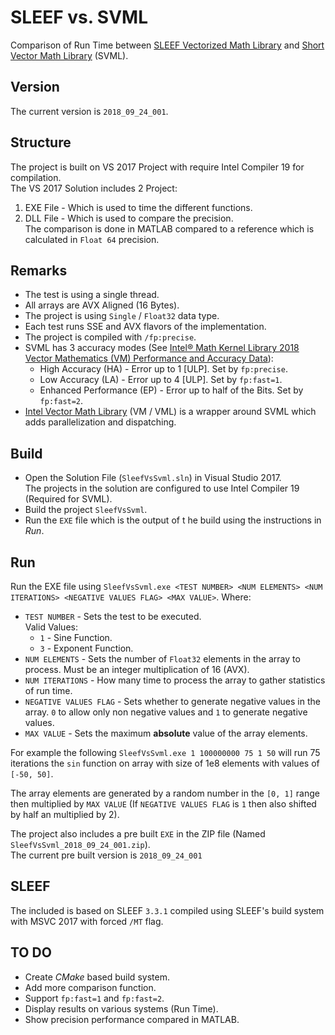# SLEEF vs. SVML
Comparison of Run Time between [SLEEF Vectorized Math Library][1] and [Short Vector Math Library][2] (SVML).

## Version  
The current version is `2018_09_24_001`.

## Structure
The project is built on VS 2017 Project with require Intel Compiler 19 for compilation.  
The VS 2017 Solution includes 2 Project:

 1.	EXE File - Which is used to time the different functions.
 2.	DLL File - Which is used to compare the precision.  
 	The comparison is done in MATLAB compared to a reference which is calculated in `Float 64` precision.

## Remarks
 *	The test is using a single thread.
 *	All arrays are AVX Aligned (16 Bytes).
 *	The project is using `Single`  / `Float32` data type.
 *	Each test runs SSE and AVX flavors of the implementation.
 * 	The project is compiled with `/fp:precise`.
 *	SVML has 3 accuracy modes (See [Intel® Math Kernel Library 2018 Vector Mathematics (VM) Performance and Accuracy Data](https://software.intel.com/sites/products/documentation/doclib/mkl/vm/vmdata.htm)):
 	*	High Accuracy (HA) - Error up to 1 [ULP]. Set by `fp:precise`.
 	*	Low Accuracy (LA) - Error up to 4 [ULP]. Set by `fp:fast=1`.
 	*	Enhanced Performance (EP) - Error up to half of the Bits. Set by `fp:fast=2`.  
 *	[Intel Vector Math Library](https://software.intel.com/en-us/mkl-developer-reference-c-vector-mathematical-functions) (VM / VML) is a wrapper around SVML which adds parallelization and dispatching.

## Build
 *	Open the Solution File (`SleefVsSvml.sln`) in Visual Studio 2017.  
 	The projects in the solution are configured to use Intel Compiler 19 (Required for SVML).
 *	Build the project `SleefVsSvml`.
 *	Run the `EXE` file which is the output of t he build using the instructions in *Run*.

## Run
Run the EXE file using `SleefVsSvml.exe <TEST NUMBER> <NUM ELEMENTS> <NUM ITERATIONS> <NEGATIVE VALUES FLAG> <MAX VALUE>`.
Where:

 * 	`TEST NUMBER` - Sets the test to be executed.  
 	Valid Values:
  	*	`1` - Sine Function.
  	*	`3` - Exponent Function.
 *	`NUM ELEMENTS` - Sets the number of `Float32` elements in the array to process. Must be an integer multiplication of 16 (AVX).
 * 	`NUM ITERATIONS` - How many time to process the array to gather statistics of run time.
 * 	`NEGATIVE VALUES FLAG` - Sets whether to generate negative values in the array. `0` to allow only non negative values and `1` to generate negative values.
 * 	`MAX VALUE` - Sets the maximum **absolute** value of the array elements.

For example the following `SleefVsSvml.exe 1 100000000 75 1 50` will run 75 iterations the `sin` function on array with size of 1e8 elements with values of `[-50, 50]`.

The array elements are generated by a random number in the `[0, 1]` range then multiplied by `MAX VALUE` (If `NEGATIVE VALUES FLAG` is `1` then also shifted by half an multiplied by 2).

The project also includes a pre built `EXE` in the ZIP file (Named `SleefVsSvml_2018_09_24_001.zip`).  
The current pre built version is `2018_09_24_001`

## SLEEF
The included is based on SLEEF `3.3.1` compiled using SLEEF's build system with MSVC 2017 with forced `/MT` flag.

## TO DO
 *	Create *CMake* based build system.
 * 	Add more comparison function.
 * 	Support `fp:fast=1` and `fp:fast=2`.
 *	Display results on various systems (Run Time).
 *	Show precision performance compared in MATLAB.

 [1]: https://sleef.org/ "SLEEF Vectorized Math Library"
 [2]: https://software.intel.com/en-us/cpp-compiler-developer-guide-and-reference-intrinsics-for-short-vector-math-library-operations "Intrinsics for Short Vector Math Library Operations"